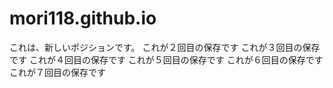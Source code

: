 # mori118.github.io
これは、新しいポジションです。
これが２回目の保存です
これが３回目の保存です
これが４回目の保存です
これが５回目の保存です
これが６回目の保存です
これが７回目の保存です